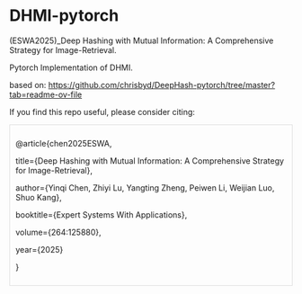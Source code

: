 # DHMI-pytorch
(ESWA2025)_Deep Hashing with Mutual Information: A Comprehensive Strategy for Image-Retrieval.

Pytorch Implementation of DHMI. 

based on: https://github.com/chrisbyd/DeepHash-pytorch/tree/master?tab=readme-ov-file

If you find this repo useful, please consider citing:

<div style="border: 1px solid #ddd; padding: 10px; margin-bottom: 10px;">
  
  @article{chen2025ESWA,
  
  title={Deep Hashing with Mutual Information: A Comprehensive Strategy for Image-Retrieval},
  
  author={Yinqi Chen, Zhiyi Lu, Yangting Zheng, Peiwen Li, Weijian Luo, Shuo Kang},
  
  booktitle={Expert Systems With Applications},
  
  volume={264:125880},
  
  year={2025}
  
}
</div>
